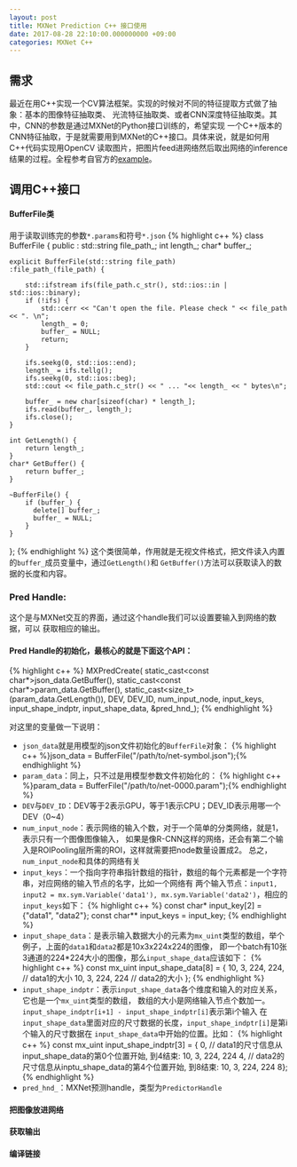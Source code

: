```yaml
---
layout: post
title: MXNet Prediction C++ 接口使用
date: 2017-08-28 22:10:00.000000000 +09:00
categories: MXNet C++
---
```


## 需求
最近在用C++实现一个CV算法框架。实现的时候对不同的特征提取方式做了抽象：基本的图像特征抽取类、
光流特征抽取类、或者CNN深度特征抽取类。其中，CNN的参数是通过MXNet的Python接口训练的，希望实现
一个C++版本的CNN特征抽取，于是就需要用到MXNet的C++接口。具体来说，就是如何用C++代码实现用OpenCV
读取图片，把图片feed进网络然后取出网络的inference结果的过程。全程参考自官方的[example](https://github.com/apache/incubator-mxnet/tree/master/example/image-classification/predict-cpp)。

## 调用C++接口
#### BufferFile类
用于读取训练完的参数`*.params`和符号`*.json`
{% highlight c++ %}
class BufferFile {
 public :
    std::string file_path_;
    int length_;
    char* buffer_;

    explicit BufferFile(std::string file_path)
    :file_path_(file_path) {

        std::ifstream ifs(file_path.c_str(), std::ios::in | std::ios::binary);
        if (!ifs) {
            std::cerr << "Can't open the file. Please check " << file_path << ". \n";
            length_ = 0;
            buffer_ = NULL;
            return;
        }

        ifs.seekg(0, std::ios::end);
        length_ = ifs.tellg();
        ifs.seekg(0, std::ios::beg);
        std::cout << file_path.c_str() << " ... "<< length_ << " bytes\n";

        buffer_ = new char[sizeof(char) * length_];
        ifs.read(buffer_, length_);
        ifs.close();
    }

    int GetLength() {
        return length_;
    }
    char* GetBuffer() {
        return buffer_;
    }

    ~BufferFile() {
        if (buffer_) {
          delete[] buffer_;
          buffer_ = NULL;
        }
    }
};
{% endhighlight %}
这个类很简单，作用就是无视文件格式，把文件读入内置的`buffer_`成员变量中，通过`GetLength()`和
`GetBuffer()`方法可以获取读入的数据的长度和内容。

### Pred Handle:
这个是与MXNet交互的界面，通过这个handle我们可以设置要输入到网络的数据，可以
获取相应的输出。
####  Pred Handle的初始化，最核心的就是下面这个API：
{% highlight c++ %}
MXPredCreate(
     static_cast<const char*>json_data.GetBuffer(),
     static_cast<const char*>param_data.GetBuffer(),
     static_cast<size_t>(param_data.GetLength()),
     DEV,
     DEV_ID,
     num_input_node,
     input_keys,
     input_shape_indptr,
     input_shape_data,
     &pred_hnd_);
{% endhighlight %}

对这里的变量做一下说明：

* `json_data`就是用模型的json文件初始化的`BufferFile`对象：
    {% highlight c++ %}json_data = BufferFile("/path/to/net-symbol.json");{% endhighlight %}
* `param_data`：同上，只不过是用模型参数文件初始化的：
    {% highlight c++ %}param_data = BufferFile("/path/to/net-0000.param");{% endhighlight %}
* `DEV`与`DEV_ID`：DEV等于2表示GPU，等于1表示CPU；DEV_ID表示用哪一个DEV（0~4）
* `num_input_node`：表示网络的输入个数，对于一个简单的分类网络，就是1，表示只有一个图像图像输入，
    如果是像R-CNN这样的网络，还会有第二个输入是ROIPooling层所需的ROI，这样就需要把node数量设置成2。
    总之，`num_input_node`和具体的网络有关
* `input_keys`：一个指向字符串指针数组的指针，数组的每个元素都是一个字符串，对应网络的输入节点的名字，比如一个网络有
    两个输入节点：`input1, input2 = mx.sym.Variable('data1'), mx.sym.Variable('data2')`，相应的`input_keys`如下：
{% highlight c++ %}
const char* input_key[2] = {"data1", "data2"};
const char** input_keys = input_key;
{% endhighlight %}
* `input_shape_data`：是表示输入数据大小的元素为`mx_uint`类型的数组，举个例子，上面的`data1`和`data2`都是10x3x224x224的图像，
    即一个batch有10张3通道的224*224大小的图像，那么`input_shape_data`应该如下：
{% highlight c++ %}
    const mx_uint input_shape_data[8] = {
        10, 3, 224, 224,    // data1的大小
        10, 3, 224, 224     // data2的大小
    };
{% endhighlight %}
* `input_shape_indptr`：表示`input_shape_data`各个维度和输入的对应关系，它也是一个`mx_uint`类型的数组，
    数组的大小是网络输入节点个数加一。`input_shape_indptr[i+1] - input_shape_indptr[i]`表示第i个输入
    在`input_shape_data`里面对应的尺寸数据的长度，`input_shape_indptr[i]`是第i个输入的尺寸数据在
    `input_shape_data`中开始的位置。比如：
{% highlight c++ %}
    const mx_uint input_shape_indptr[3] = {
        0,  // data1的尺寸信息从input_shape_data的第0个位置开始, 到4结束: 10, 3, 224, 224
        4,  // data2的尺寸信息从inptu_shape_data的第4个位置开始, 到8结束: 10, 3, 224, 224
        8};
{% endhighlight %}
* `pred_hnd_`：MXNet预测handle，类型为`PredictorHandle`

#### 把图像放进网络
#### 获取输出
#### 编译链接
